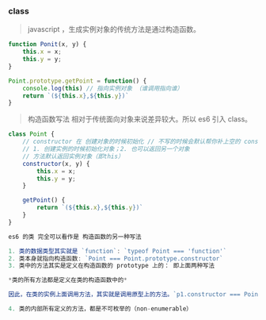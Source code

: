 ### class

> javascript ，生成实例对象的传统方法是通过构造函数。

```javascript
function Ponit(x, y) {
    this.x = x;
    this.y = y;
}

Point.prototype.getPoint = function() {
    console.log(this) // 指向实例对象 （谁调用指向谁）
    return `(${this.x},${this.y})`
}

```
> 构造函数写法 相对于传统面向对象来说差异较大。所以 es6 引入 class。
```javascript
class Point {
    // constructor 在 创建对象的时候初始化 // 不写的时候会默认帮你补上空的 constructor(){}
    // 1. 创建实例的时候初始化对象；2. 也可以返回另一个对象
    // 方法默认返回实例对象（即this）
    constructor(x, y) {
        this.x = x;
        this.y = y;
    }

    getPoint() {
        return `(${this.x},${this.y})`
    }
}
```

```javascript
es6 的类 完全可以看作是 构造函数的另一种写法

1. 类的数据类型其实就是 `function`: `typeof Point === 'function'`
2. 类本身就指向构造函数: `Point === Point.prototype.constructor`
3. 类中的方法其实是定义在构造函数的 prototype 上的： 即上面两种写法

*类的所有方法都是定义在类的构造函数中的*

因此，在类的实例上面调用方法，其实就是调用原型上的方法。`p1.constructor === Point.prototype.constructor`

4. 类的内部所有定义的方法，都是不可枚举的（non-enumerable）

```